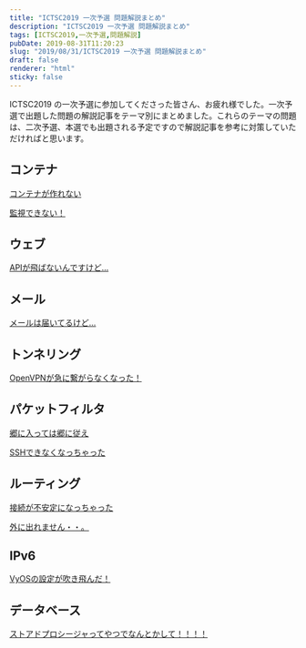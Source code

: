 ```yaml
---
title: "ICTSC2019 一次予選 問題解説まとめ"
description: "ICTSC2019 一次予選 問題解説まとめ"
tags: [ICTSC2019,一次予選,問題解説]
pubDate: 2019-08-31T11:20:23
slug: "2019/08/31/ICTSC2019 一次予選 問題解説まとめ"
draft: false
renderer: "html"
sticky: false
---
```



<p>ICTSC2019 の一次予選に参加してくださった皆さん、お疲れ様でした。一次予選で出題した問題の解説記事をテーマ別にまとめました。これらのテーマの問題は、二次予選、本選でも出題される予定ですので解説記事を参考に対策していただければと思います。</p>



<h2>コンテナ</h2>



<p><a href="https://blog.icttoracon.net/2019/08/27/ictsc2019-%e4%b8%80%e6%ac%a1%e4%ba%88%e9%81%b8-%e5%95%8f%e9%a1%8c%e8%a7%a3%e8%aa%ac-%e3%82%b3%e3%83%b3%e3%83%86%e3%83%8a%e3%81%8c%e4%bd%9c%e3%82%8c%e3%81%aa%e3%81%84/">コンテナが作れない</a></p>



<p><a href="https://blog.icttoracon.net/2019/08/28/ictsc2019-%e4%b8%80%e6%ac%a1%e4%ba%88%e9%81%b8-%e5%95%8f%e9%a1%8c%e8%a7%a3%e8%aa%ac-%e7%9b%a3%e8%a6%96%e3%81%a7%e3%81%8d%e3%81%aa%e3%81%84%ef%bc%81/">監視できない！</a></p>



<h2>ウェブ</h2>



<p><a href="https://blog.icttoracon.net/2019/09/01/ictsc2019-%e4%b8%80%e6%ac%a1%e4%ba%88%e9%81%b8-%e5%95%8f%e9%a1%8c%e8%a7%a3%e8%aa%ac-api%e3%81%8c%e9%a3%9b%e3%81%b0%e3%81%aa%e3%81%84%e3%82%93%e3%81%a7%e3%81%99%e3%81%91%e3%81%a9/">APIが飛ばないんですけど…</a></p>



<h2>メール</h2>



<p><a href="https://blog.icttoracon.net/2019/09/02/ictsc2019-%e4%b8%80%e6%ac%a1%e4%ba%88%e9%81%b8-%e5%95%8f%e9%a1%8c%e8%a7%a3%e8%aa%ac/">メールは届いてるけど…</a></p>



<h2>トンネリング</h2>



<p><a href="https://blog.icttoracon.net/2019/08/31/ictsc2019-%e4%b8%80%e6%ac%a1%e4%ba%88%e9%81%b8-%e5%95%8f%e9%a1%8c%e8%a7%a3%e8%aa%ac-openvpn%e3%81%8c%e6%80%a5%e3%81%ab%e7%b9%8b%e3%81%8c%e3%82%89%e3%81%aa%e3%81%8f%e3%81%aa%e3%81%a3%e3%81%9f%ef%bc%81/">OpenVPNが急に繋がらなくなった！</a></p>



<h2>パケットフィルタ</h2>



<p><a href="https://blog.icttoracon.net/2019/08/28/ictsc2019-%e4%b8%80%e6%ac%a1%e4%ba%88%e9%81%b8-%e5%95%8f%e9%a1%8c%e8%a7%a3%e8%aa%ac-%e9%83%b7%e3%81%ab%e5%85%a5%e3%81%a3%e3%81%a6%e3%81%af%e9%83%b7%e3%81%ab%e5%be%93%e3%81%88/">郷に入っては郷に従え</a></p>



<p><a href="https://blog.icttoracon.net/2019/08/31/ictsc-2019-%e4%b8%80%e6%ac%a1%e4%ba%88%e9%81%b8-%e5%95%8f%e9%a1%8c%e8%a7%a3%e8%aa%ac-ssh%e3%81%a7%e3%81%8d%e3%81%aa%e3%81%8f%e3%81%aa%e3%81%a3%e3%81%a1%e3%82%83%e3%81%a3%e3%81%9f/">SSHできなくなっちゃった</a></p>



<h2>ルーティング</h2>



<p><a href="https://blog.icttoracon.net/2019/08/31/ictsc2019-%e4%b8%80%e6%ac%a1%e4%ba%88%e9%81%b8%e3%80%80%e5%95%8f%e9%a1%8c%e8%a7%a3%e8%aa%ac%ef%bc%9a%e6%8e%a5%e7%b6%9a%e3%81%8c%e4%b8%8d%e5%ae%89%e5%ae%9a%e3%81%ab%e3%81%aa%e3%81%a3%e3%81%a1%e3%82%83/">接続が不安定になっちゃった</a></p>



<p><a href="https://blog.icttoracon.net/2019/09/01/ictsc2019-%e4%b8%80%e6%ac%a1%e4%ba%88%e9%81%b8-%e5%95%8f%e9%a1%8c%e8%a7%a3%e8%aa%ac-%e5%a4%96%e3%81%ab%e5%87%ba%e3%82%8c%e3%81%be%e3%81%9b%e3%82%93%e3%83%bb%e3%83%bb%e3%80%82/">外に出れません・・。</a></p>



<h2>IPv6</h2>



<p><a href="https://blog.icttoracon.net/2019/08/29/ictsc2019-%e4%b8%80%e6%ac%a1%e4%ba%88%e9%81%b8-%e5%95%8f%e9%a1%8c%e8%a7%a3%e8%aa%ac-vyos%e3%81%ae%e8%a8%ad%e5%ae%9a%e3%81%8c%e5%90%b9%e3%81%8d%e9%a3%9b%e3%82%93%e3%81%a0%ef%bc%81/">VyOSの設定が吹き飛んだ！</a></p>



<h2>データベース</h2>



<p><a href="https://blog.icttoracon.net/2019/08/31/ictsc2019-%e4%b8%80%e6%ac%a1%e4%ba%88%e9%81%b8-%e5%95%8f%e9%a1%8c%e8%a7%a3%e8%aa%ac-%e3%82%b9%e3%83%88%e3%82%a2%e3%83%89%e3%83%97%e3%83%ad%e3%82%b7%e3%83%bc%e3%82%b8%e3%83%a3%e3%81%a3%e3%81%a6/">ストアドプロシージャってやつでなんとかして！！！！         </a></p>
